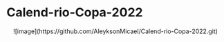 # Calend-rio-Copa-2022
<div align = "center">
![image](https://github.com/AleyksonMicael/Calend-rio-Copa-2022.git)
</div>
